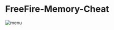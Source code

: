 # FreeFire-Memory-Cheat



![menu](https://user-images.githubusercontent.com/83485103/160306636-0a846ec6-8911-4b59-ba36-3414d10a5b18.png)
